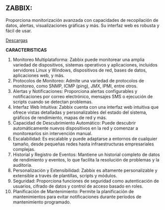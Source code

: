 ## **ZABBIX:** ##

Proporciona monitorización avanzada con capacidades de recopilación de datos, alertas, visualizaciones gráficas y más. Su interfaz web es robusta y fácil de usar.

[Descargas](https://www.zabbix.com/download)

**CARACTERISTICAS**

1. Monitoreo Multiplataforma: Zabbix puede monitorear una amplia variedad de dispositivos, sistemas operativos y aplicaciones, incluidos servidores Linux y Windows, dispositivos de red, bases de datos, aplicaciones web, y más.
2. Protocolos de Monitoreo: Admite una variedad de protocolos de monitoreo, como SNMP, ICMP (ping), JMX, IPMI, entre otros.
3. Alertas y Notificaciones: Proporciona alertas configurables y notificaciones por correo electrónico, mensajes SMS o ejecución de scripts cuando se detectan problemas.
4. Interfaz Web Intuitiva: Zabbix cuenta con una interfaz web intuitiva que ofrece vistas detalladas y personalizables del estado del sistema, gráficos de rendimiento, mapas de red y más.
5. Capacidad de Descubrimiento Automático: Puede descubrir automáticamente nuevos dispositivos en la red y comenzar a monitorearlos sin intervención manual.
6. Escalabilidad: Es escalable y puede adaptarse a entornos de cualquier tamaño, desde pequeñas redes hasta infraestructuras empresariales complejas.
7. Historial y Registro de Eventos: Mantiene un historial completo de datos de rendimiento y eventos, lo que facilita la resolución de problemas y la auditoría.
8. Personalización y Extensibilidad: Zabbix es altamente personalizable y extensible a través de plantillas, scripts y módulos.
9. Seguridad: Proporciona funciones de seguridad como autenticación de usuarios, cifrado de datos y control de acceso basado en roles.
10. Planificación de Mantenimiento: Permite la planificación de mantenimientos para evitar notificaciones durante períodos de mantenimiento programado.
